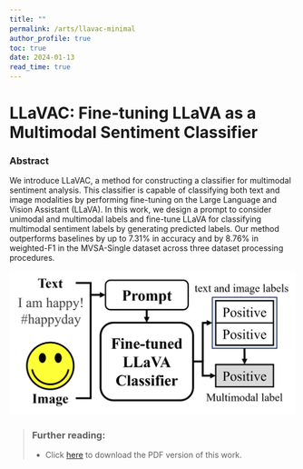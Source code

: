 ```yaml
---
title: ""
permalink: /arts/llavac-minimal
author_profile: true
toc: true
date: 2024-01-13
read_time: true
---
```


# LLaVAC: Fine-tuning LLaVA as a Multimodal Sentiment Classifier

### Abstract
We introduce LLaVAC, a method for constructing a classifier for multimodal sentiment analysis. This classifier is capable of classifying both text and image modalities by performing fine-tuning on the Large Language and Vision Assistant (LLaVA). In this work, we design a prompt to consider unimodal and multimodal labels and fine-tune LLaVA for classifying multimodal sentiment labels by generating predicted labels. Our method outperforms baselines by up to 7.31% in accuracy and by 8.76% in weighted-F1 in the MVSA-Single dataset across three dataset processing procedures.

![llavac-model-figure](/assets/files/arts/lmm-classifier/llavac-model-figure.png)
> ### Further reading:
> - Click [here](/assets/files/arts/lmm-classifier/thodsaporn-chayintr-posts-lmm-classifier.pdf) to download the PDF version of this work.
